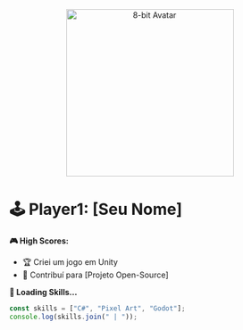 <div align="center">
  <img src="https://i.imgur.com/8M9ZQ9c.png" width="300" alt="8-bit Avatar">  
</div>

# 🕹️ Player1: [Seu Nome]  

**🎮 High Scores:**  
- 🏆 Criei um jogo em Unity  
- 🎯 Contribuí para [Projeto Open-Source]  

**💾 Loading Skills...**  
```javascript
const skills = ["C#", "Pixel Art", "Godot"];  
console.log(skills.join(" | "));  
